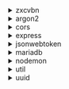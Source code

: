 <details>
<summary>zxcvbn</summary>
<br>
This is how you dropdown.
</details>

<details>
<summary>argon2</summary>
<br>
This is how you dropdown.
</details>

<details>
<summary>cors</summary>
<br>
This is how you dropdown.
</details>

<details>
<summary>express</summary>
<br>
This is how you dropdown.
</details>

<details>
<summary>jsonwebtoken</summary>
<br>
This is how you dropdown.
</details>

<details>
<summary>mariadb</summary>
<br>
This is how you dropdown.
</details>

<details>
<summary>nodemon</summary>
<br>
This is how you dropdown.
</details>

<details>
<summary>util</summary>
<br>
This is how you dropdown.
</details>

<details>
<summary>uuid</summary>
<br>
This is how you dropdown.
</details>
